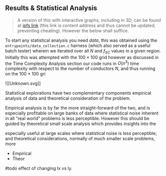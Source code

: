 ## Results & Statistical Analysis

> A version of this with interactive graphs, including in 3D, can be found at [ipfs link](https://ipfs.io/ipfs/QmPDXNLYyJ1r5Cg7xzRXXW1fvDWXz8dw9QeSkQNigN6QFZ?filename=Stats.html) (this link is content address and thus cannot be updated, preventing cheating). However the below shall suffice.

To start any statistical analysis you need *data*, this was obtained using the `entrypoints/data_collection.c` harness (which also served as a useful batch tester) wherein we iterated over all $N$ and $f_{SC}$ values in a given region. Initially this was attempted with the $100 \times 100$ grid however as discussed in the Time Complexity Analysis section our code runs in $O(n^3)$ time complexity with respect to the number of conductors $N$, and thus running on the $100 \times 100$ gri

![[Unknown.svg]]

Statistical explorations have two complementary components empirical analysis of data and theoretical consideration of the problem.

Empirical analysis is by far the more straight-forward of the two, and is especially profitable on large banks of data where statistical noise inherent in all "real world" problems is less perceptible. However this should be guided by theoretical small scale analysis which provides insights into the 

especially useful at large scales where statistical noise is less perceptible; and theoretical considerations, normally of much smaller scale problems, more

- Empirical
- Theor

#todo effect of changing lx vs ly.

